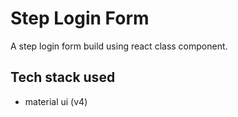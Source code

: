 # Step Login Form
A step login form build using react class component.
## Tech stack used
* material ui (v4)